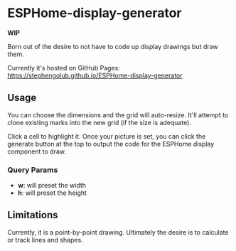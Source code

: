 # ESPHome-display-generator

**WIP**

Born out of the desire to not have to code up display drawings but draw them.

Currently it's hosted on GitHub Pages: https://stephengolub.github.io/ESPHome-display-generator

## Usage

You can choose the dimensions and the grid will auto-resize. It'll attempt to clone existing marks into the new grid (if the size is adequate).

Click a cell to highlight it. Once your picture is set, you can click the generate button at the top to output the code for the ESPHome display component to draw.

### Query Params

* **w**: will preset the width
* **h**: will preset the height

## Limitations

Currently, it is a point-by-point drawing. Ultimately the desire is to calculate or track lines and shapes.

